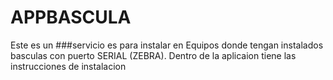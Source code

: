 # APPBASCULA
Este es un ###servicio es para instalar en Equipos donde tengan instalados basculas con puerto SERIAL (ZEBRA). Dentro de la aplicaion tiene las instrucciones de instalacion
